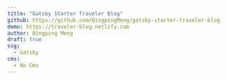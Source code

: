 ```yaml
---
title: "Gatsby Starter Traveler Blog"
github: https://github.com/QingpingMeng/gatsby-starter-traveler-blog
demo: https://traveler-blog.netlify.com
author: Qingping Meng
draft: true
ssg:
  - Gatsby
cms:
  - No Cms
---
```

